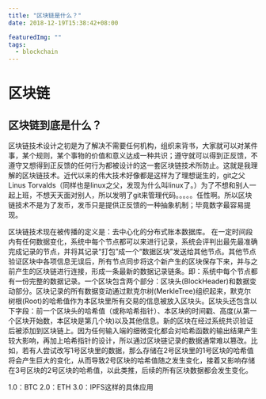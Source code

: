```yaml
---
title: "区块链是什么？"
date: 2018-12-19T15:38:42+08:00

featuredImg: ""
tags: 
  - blockchain
---
```

# 区块链

## 区块链到底是什么？

  区块链技术设计之初是为了解决不需要任何机构，组织来背书，大家就可以对某件事，某个规则，某个事物的价值和意义达成一种共识；遵守就可以得到正反馈，不遵守又想得到正反馈的任何行为都被设计的这一套区块链技术所防止。这就是我理解的区块链技术。近代以来的伟大技术好像都是这样为了理想诞生的，git之父Linus Torvalds（同样也是linux之父，发现为什么叫linux了。）为了不想和别人一起上班，不想天天面对别人，所以发明了git来管理代码。。。。。任性啊。所以区块链技术不是为了发币，发币只是提供正反馈的一种抽象机制；毕竟数字最容易提现。
  
  <!--more-->
  
  区块链技术现在被传播的定义是：去中心化的分布式账本数据库。
  在一定时间段内有任何数据变化，系统中每个节点都可以来进行记录，系统会评判出最先最准确完成记录的节点，并将其记录“打包”成一个“数据区块”发送给其他节点。其他节点验证区块中各项信息无误后，所有节点同步将这个新产生的区块保存下来，并与之前产生的区块链进行连接，形成一条最新的数据记录链条。即：系统中每个节点都有一份完整的数据记录。一个区块包含两个部分：区块头(BlockHeader)和数据变动部分。区块记录的所有数据变动通过默克尔树(MerkleTree)组织起来，默克尔树根(Root)的哈希值作为本区块里所有交易的信息被放入区块头。区块头还包含以下字段：前一个区块头的哈希值（或称哈希指针）、本区块的时间戳、高度(从第一个区块开始数，本区块是第几个块)以及其他信息。新的区块在经过系统共识验证后被添加到区块链上。因为任何输入端的细微变化都会对哈希函数的输出结果产生较大影响，再加上哈希指针的设计，所以通过区块链记录的数据通常难以篡改。比如，若有人尝试改写1号区块里的数据，那么存储在2号区块里的1号区块的哈希值将会产生巨大的变化，从而导致2号区块的哈希值随之发生变化，接着又影响存储在3号区块的2号区块的哈希值，以此类推，后续的所有区块数据都会发生变化。

1.0：BTC
2.0：ETH
3.0：IPFS这样的具体应用


